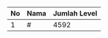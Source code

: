 | No | Nama            | Jumlah Level |
|----|-----------------|--------------|
| 1  | #    |    4592        |

